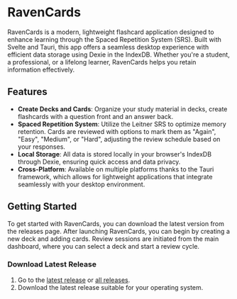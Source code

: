 # RavenCards

RavenCards is a modern, lightweight flashcard application designed to enhance learning through the Spaced Repetition System (SRS). Built with Svelte and Tauri, this app offers a seamless desktop experience with efficient data storage using Dexie in the IndexDB. Whether you're a student, a professional, or a lifelong learner, RavenCards helps you retain information effectively.

## Features

- **Create Decks and Cards**: Organize your study material in decks, create flashcards with a question front and an answer back.
- **Spaced Repetition System**: Utilize the Leitner SRS to optimize memory retention. Cards are reviewed with options to mark them as "Again", "Easy", "Medium", or "Hard", adjusting the review schedule based on your responses.
- **Local Storage**: All data is stored locally in your browser's IndexDB through Dexie, ensuring quick access and data privacy.
- **Cross-Platform**: Available on multiple platforms thanks to the Tauri framework, which allows for lightweight applications that integrate seamlessly with your desktop environment.

## Getting Started

To get started with RavenCards, you can download the latest version from the releases page. After launching RavenCards, you can begin by creating a new deck and adding cards. Review sessions are initiated from the main dashboard, where you can select a deck and start a review cycle.

### Download Latest Release

1. Go to the [latest release](https://github.com/lundregan/ravencards-app/releases/latest) or [all releases](https://github.com/lundregan/ravencards-app/releases).
2. Download the latest release suitable for your operating system.
